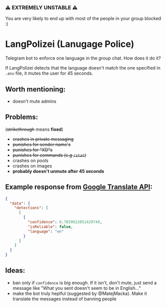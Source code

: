 ### ⚠️ EXTREMELY UNSTABLE ⚠️

You are very likely to end up with most of the people in your group blocked :)

# LangPolizei (Lanugage Police)

Telegram bot to enforce one language in the _group_ chat. How does it do it?

If LangPolizei detects that the language doesn't match the one specified in `.env` file,
it mutes the user for 45 seconds.

## Worth mentioning:

- doesn't mute admins

## Problems:

(~~strikethrough~~ means **fixed**)

- ~~crashes in private messaging~~
- ~~punishes for sender name's~~
- ~~punishes for "XD"s~~
- ~~punishes for commands (e.g `/stat`)~~
- crashes on pools
- crashes on images
- **probably doesn't unmute after 45 seconds**

## Example response from [Google Translate API](https://translation.googleapis.com/language/translate/v2/detect):

```json
{
  "data": {
    "detections": [
      [
        {
          "confidence": 0.7859922051429749,
          "isReliable": false,
          "language": "en"
        }
      ]
    ]
  }
}
```

## Ideas:

- ban only if `confidence` is big enough. If it isn't, don't mute, just send a message
  like "What you sent doesn't seem to be in English..."
- make the bot truly heplful (suggested by @MatejMacka). Make it translate the messages
  instead of banning people
